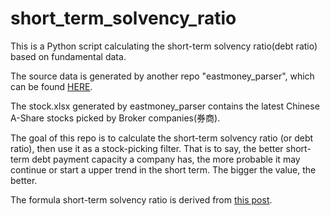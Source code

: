 # short_term_solvency_ratio
This is a Python script calculating the short-term solvency ratio(debt ratio) based on fundamental data.

The source data is generated by another repo "eastmoney_parser", which can be found <a href="https://github.com/qingxuantang/eastmoney_parser">HERE</a>.

The stock.xlsx generated by eastmoney_parser contains the latest Chinese A-Share stocks picked by Broker companies(券商).

The goal of this repo is to calculate the short-term solvency ratio (or debt ratio), then use it as a stock-picking filter. That is to say, the better short-term debt payment capacity a company has, the more probable it may continue or start a upper trend in the short term. The bigger the value, the better.

The formula short-term solvency ratio is derived from <a href="https://bbs.quantclass.cn/thread/2848">this post</a>. 
